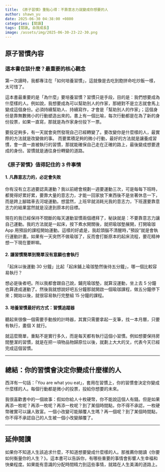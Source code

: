 ```yaml
---
title: 《原子習慣》重點心得：不靠意志力就變成你想要的人
author: shawn_yu
date: 2025-06-30 04:38:00 +0800
categories: [閱讀]
tags: [閱讀, 自我成長]
image: /assets/img/2025-06-30-23-22-30.png
---
```


## 原子習慣內容

### 這本書在談什麼？最重要的核心觀念

第一次讀時，我都專注在「如何培養習慣」，這就像是去吃到飽拼命吃炒飯一樣，太可惜了。

這本書最重要的是「為什麼」要培養習慣？習慣只是手段，目的是：我們想要成為什麼樣的人。例如說，我想要成為可以幫助別人的作家，那絕對不是立志就會馬上變成這個身份。必須持續幫助人、持續寫作，才會是「幫助別人的作家」；這個身份是靠無數微小的行動塑造出來的。書上有一個比喻，每次行動都是在為了新的身份投票，如果一直寫，那就是為作家身份投下一票。

要投足夠多，有一天就會突然發現自己已經轉變了。要改變你是什麼樣的人，最實際的方法就是改變做的事。 而要累積足夠的微小行動，最好的方法就是讓養成習慣，會一直一直被執行的習慣，那就能確保自己走在正確的路上，最後變成想要達成的身份。習慣就是通往身份轉變的道路。

### 《原子習慣》值得記住的 3 件事情

#### 1. 凡靠意志力的，必定會失敗

你有沒有立志過要認真運動？我以前總會規劃一週要運動三次，可是每每下班時，都覺得好累好累，要靠大量的意志力，才能一回家放下東西後不是坐著休息一下，而是跨上腳踏車去河堤運動。想當然，上班早就消耗光我的意志力，下班還要靠意志力的結果當然就是沒達到原本的目標。

現在的我已經保持不間斷的每天運動習慣兩個禮拜了，秘訣就是：不要靠意志力讓自己運動。我的方法就是一起床，按下煮水開關後，就把瑜珈墊展開，打開瑜珈 App 用預設的課程開始運動。這樣的好處是，我趁頭腦不清醒時，”預設”就是會執行運動計畫。如果有一天突然不做瑜珈了，反而會打斷原本的起床流程，要花精神想一下現在要幹嘛。

#### 2. 讓習慣簡單到簡單沒有意願也會執行

「起床以後運動 30 分鐘」比起「起床鋪上瑜珈墊然後待五分鐘」，哪一個比較容易執行？

想必是後者吧。所以我都會跟自己說，鋪完瑜珈墊，就算沒運動，坐上去 5 分鐘也算達成運動了。然後我就想說好吧五分鐘那就開啟一個瑜珈課程，做五分鐘停下來；開始以後，就很容易執行完整組 15 分鐘的課程。

#### 3. 培養習慣最好的方式：習慣追蹤器

聽起來很像一個需要手動按的計時器，其實只需要拿起一支筆，找一本月曆，只要有執行，畫個 X 就行。

就這麼簡單，重點不是實行多久，而是每天都有執行這個小習慣。例如想要保持房間整潔的習慣，就是在把一項物品物歸原位以後，就劃上大大的叉，代表今天已經完成這個習慣。

---

## 總結：你的習慣會決定你變成什麼樣的人

西洋有一句話：「You are what you eat」，套用在習慣上，你的習慣會決定你變成什麼樣的人。每個行動都是微小的投票，投給你想要的未來。

我很喜歡書中的一個故事：假如你給人十枚硬幣，你不能說這個人有錢。但是如果再添一枚呢？再添一枚呢？再添一枚呢？到了某個時間點，你不得不承認，一枚硬幣確實可以讓人致富。一個小改變可能顛覆人生嗎？再一個呢？到了某個時間點，你不得不承認自己的人生被一個小改變顛覆了。

---

## 延伸閱讀

如果你不知道人生該追求什麼，不知道想要變成什麼樣的人。那推薦你閱讀《你要如何衡量你的人生？》。這本書可以告訴你，有哪些重要的事情會影響人生幸福和快樂程度。如果能有意識的分配時間精力到這些事情，就踏在人生美滿的道路上。
